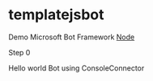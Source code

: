 # templatejsbot
Demo Microsoft Bot Framework [Node](https://docs.botframework.com/en-us/node/builder/overview/#navtitle)

Step 0

Hello world Bot using ConsoleConnector